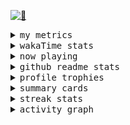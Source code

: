 [![🐙](https://hits.seeyoufarm.com/api/count/incr/badge.svg?url=https%3A%2F%2Fgithub.com%2Fktnkk%2Fhit-counter&count_bg=%23070707&title_bg=%23070707&icon=&icon_color=%23E7E7E7&title=visitors&edge_flat=true)](https://hits.seeyoufarm.com)

<details>
  <summary> <samp>my metrics</samp></summary>
  
  <br>
  
 ![🐳](https://github.com/kkhys/kkhys/blob/main/github-metrics.svg)
  
  ***
</details>

<details>
  <summary> <samp>wakaTime stats</samp></summary>
  
  <br>
  
<!--START_SECTION:waka-->
![Code Time](http://img.shields.io/badge/Code%20Time-2%2C458%20hrs%2013%20mins-blue)

**🐱 My GitHub Data** 

> 📦 5.0 MB Used in GitHub's Storage 
 > 
> 🏆 295 Contributions in the Year 2024
 > 
> 💼 Opted to Hire
 > 
> 📜 9 Public Repositories 
 > 
> 🔑 23 Private Repositories 
 > 
**I'm an Early 🐤** 

```text
🌞 Morning                4770 commits        █████████░░░░░░░░░░░░░░░░   36.06 % 
🌆 Daytime                2830 commits        █████░░░░░░░░░░░░░░░░░░░░   21.39 % 
🌃 Evening                4252 commits        ████████░░░░░░░░░░░░░░░░░   32.14 % 
🌙 Night                  1376 commits        ███░░░░░░░░░░░░░░░░░░░░░░   10.40 % 
```
📅 **I'm Most Productive on Monday** 

```text
Monday                   2060 commits        ████░░░░░░░░░░░░░░░░░░░░░   15.57 % 
Tuesday                  1923 commits        ████░░░░░░░░░░░░░░░░░░░░░   14.54 % 
Wednesday                1898 commits        ████░░░░░░░░░░░░░░░░░░░░░   14.35 % 
Thursday                 1902 commits        ████░░░░░░░░░░░░░░░░░░░░░   14.38 % 
Friday                   1881 commits        ████░░░░░░░░░░░░░░░░░░░░░   14.22 % 
Saturday                 1747 commits        ███░░░░░░░░░░░░░░░░░░░░░░   13.21 % 
Sunday                   1817 commits        ███░░░░░░░░░░░░░░░░░░░░░░   13.74 % 
```


📊 **This Week I Spent My Time On** 

```text
🕑︎ Time Zone: Asia/Tokyo

💬 Programming Languages: 
Other                    50 hrs 46 mins      █████████████████░░░░░░░░   69.42 % 
TypeScript               7 hrs 5 mins        ██░░░░░░░░░░░░░░░░░░░░░░░   09.70 % 
MDX                      5 hrs 26 mins       ██░░░░░░░░░░░░░░░░░░░░░░░   07.43 % 
Java                     4 hrs               █░░░░░░░░░░░░░░░░░░░░░░░░   05.49 % 
HTML                     1 hr 49 mins        █░░░░░░░░░░░░░░░░░░░░░░░░   02.48 % 

🔥 Editors: 
Chrome                   50 hrs 46 mins      █████████████████░░░░░░░░   69.41 % 
WebStorm                 12 hrs 40 mins      ████░░░░░░░░░░░░░░░░░░░░░   17.33 % 
Intellijidea             9 hrs 36 mins       ███░░░░░░░░░░░░░░░░░░░░░░   13.15 % 
DataGrip                 5 mins              ░░░░░░░░░░░░░░░░░░░░░░░░░   00.12 % 

💻 Operating System: 
Mac                      73 hrs 9 mins       █████████████████████████   100.00 % 
```


 Last Updated on 2024/01/21 18:38:00 UTC
<!--END_SECTION:waka-->
  
  ***
</details>


<details>
  <summary> <samp>now playing</samp></summary>
  
  <br>
 
 [![🐟](https://spotify-github-profile.vercel.app/api/view?uid=31ryofms4dnv7mrohhepo4c4zgqu&cover_image=true&theme=default&show_offline=false&background_color=121212&bar_color=53b14f&bar_color_cover=false)](https://open.spotify.com/user/31ryofms4dnv7mrohhepo4c4zgqu)
  
  ***
</details>

<details>
  <summary> <samp>github readme stats</samp></summary>
  
  <br>
  
 <p align="left"> 
  <img alt="🐠" src="https://github-readme-stats.vercel.app/api?username=kkhys&count_private=true&show_icons=true&theme=dark&include_all_commits=true" />
  <img alt="🐟" src="https://github-readme-stats.vercel.app/api/top-langs/?username=kkhys&layout=compact&theme=dark&langs_count=10&hide=HTML,CSS,SCSS" />
</p>
  
  ***
</details>

<details>
  <summary> <samp>profile trophies</samp></summary>
  
  <br>
  
  [![🐬](https://github-profile-trophy.vercel.app/?username=kkhys&rank=SECRET,SSS,SS,S,AAA,AA,A&theme=darkhub&row=1&margin-w=10&no-bg=true)](https://github.com/ryo-ma/github-profile-trophy)
  
  ***
</details>

<details>
  <summary> <samp>summary cards</samp></summary>
  
  <br>
  
  ![🐋](https://github-profile-summary-cards.vercel.app/api/cards/profile-details?username=kkhys&theme=github_dark)
  ![🦑](https://github-profile-summary-cards.vercel.app/api/cards/repos-per-language?username=kkhys&theme=github_dark)
  ![🦭](https://github-profile-summary-cards.vercel.app/api/cards/most-commit-language?username=kkhys&theme=github_dark)
  ![🦀](https://github-profile-summary-cards.vercel.app/api/cards/stats?username=kkhys&theme=github_dark)
  ![🦈](https://github-profile-summary-cards.vercel.app/api/cards/productive-time?username=kkhys&theme=github_dark)
  
  ***
</details>

<details>
  <summary> <samp>streak stats</samp></summary>
  
  <br>
  
  [![🐠](http://github-readme-streak-stats.herokuapp.com?user=kkhys&theme=dark)](https://git.io/streak-stats)
  
  ***
</details>

<details>
  <summary> <samp>activity graph</samp></summary>
  
  <br>
  
  [![🐡](https://github-readme-activity-graph.vercel.app/graph?username=kkhys&theme=xcode)](https://github.com/ashutosh00710/github-readme-activity-graph)
  
  ***
</details>
